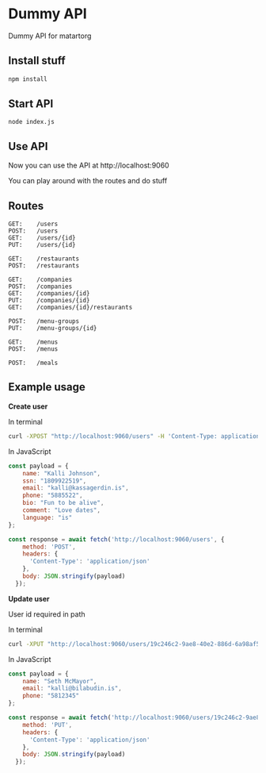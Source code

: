 # Dummy API

Dummy API for matartorg

## Install stuff

```bash
npm install
```

## Start API

```
node index.js
```

## Use API

Now you can use the API at http://localhost:9060

You can play around with the routes and do stuff

## Routes

```
GET:    /users
POST:   /users
GET:    /users/{id}
PUT:    /users/{id}

GET:    /restaurants
POST:   /restaurants

GET:    /companies
POST:   /companies
GET:    /companies/{id}
PUT:    /companies/{id}
GET:    /companies/{id}/restaurants

POST:   /menu-groups
PUT:    /menu-groups/{id}

GET:    /menus
POST:   /menus

POST:   /meals
```

## Example usage

**Create user**

In terminal
```bash
curl -XPOST "http://localhost:9060/users" -H 'Content-Type: application/json' -d'{"name": "Kalli Johnson", "ssn": "1946151684", "email": "kalli@kassagerdin.is", "phone": "5885522", "bio": "Fun to be alive", "comment": "Love dates", "language": "is" }'
```

In JavaScript
```js
const payload = {
    name: "Kalli Johnson",
    ssn: "1809922519",
    email: "kalli@kassagerdin.is",
    phone: "5885522",
    bio: "Fun to be alive",
    comment: "Love dates",
    language: "is"
};

const response = await fetch('http://localhost:9060/users', {
    method: 'POST',
    headers: {
      'Content-Type': 'application/json'
    },
    body: JSON.stringify(payload)
  });
```

**Update user**

User id required in path

In terminal
```bash
curl -XPUT "http://localhost:9060/users/19c246c2-9ae8-40e2-886d-6a98af51d463" -H 'Content-Type: application/json' -d'{"name": "Seth McMayor", "email": "kalli@bilabudin.is", "phone": "5812345" }'
```

In JavaScript
```js
const payload = {
    name: "Seth McMayor",
    email: "kalli@bilabudin.is",
    phone: "5812345"
};

const response = await fetch('http://localhost:9060/users/19c246c2-9ae8-40e2-886d-6a98af51d463', {
    method: 'PUT',
    headers: {
      'Content-Type': 'application/json'
    },
    body: JSON.stringify(payload)
  });
```
